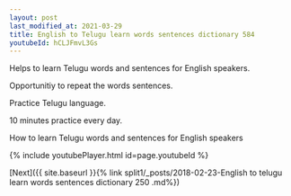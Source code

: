 ```yaml
---
layout: post
last_modified_at: 2021-03-29
title: English to Telugu learn words sentences dictionary 584 
youtubeId: hCLJFmvL3Gs
---
```

 
 
Helps to learn Telugu words and sentences for English speakers.

Opportunitiy to repeat the words sentences. 

Practice Telugu language. 
 
10 minutes practice every day. 
 
How to learn Telugu words and sentences for English speakers 
 
{% include youtubePlayer.html id=page.youtubeId %}
 
 
[Next]({{ site.baseurl }}{% link  split1/_posts/2018-02-23-English to telugu learn words sentences dictionary 250 .md%})
 
